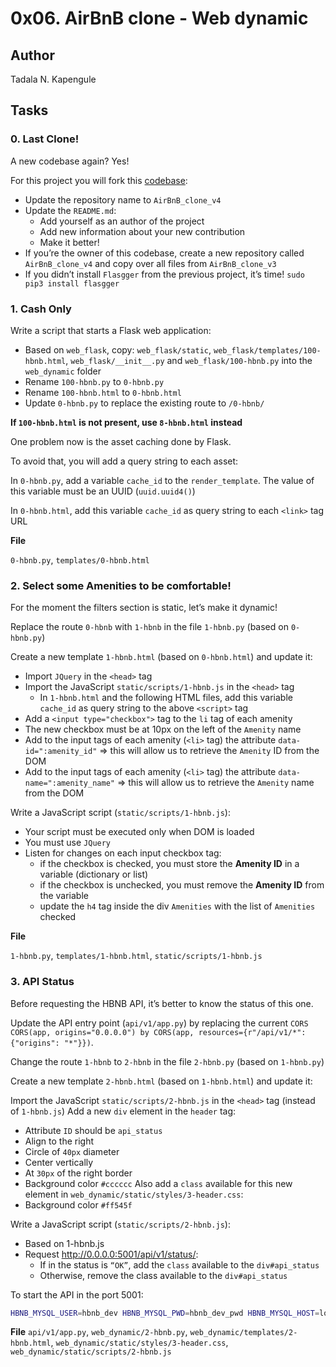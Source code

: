 # 0x06. AirBnB clone - Web dynamic

## Author
Tadala N. Kapengule

## Tasks

### 0. Last Clone!

A new codebase again? Yes!

For this project you will fork this [codebase](https://github.com/jzamora5/AirBnB_clone_v3):

- Update the repository name to ``AirBnB_clone_v4``
- Update the ``README.md``:
	- Add yourself as an author of the project
	- Add new information about your new contribution
	- Make it better!
- If you’re the owner of this codebase, create a new repository called ``AirBnB_clone_v4`` and copy over all files from ``AirBnB_clone_v3``
- If you didn’t install ``Flasgger`` from the previous project, it’s time! ``sudo pip3 install flasgger``

### 1. Cash Only

Write a script that starts a Flask web application:

- Based on ``web_flask``, copy: ``web_flask/static``, ``web_flask/templates/100-hbnb.html``, ``web_flask/__init__.py`` and ``web_flask/100-hbnb.py`` into the ``web_dynamic`` folder
- Rename ``100-hbnb.py`` to ``0-hbnb.py``
- Rename ``100-hbnb.html`` to ``0-hbnb.html``
- Update ``0-hbnb.py`` to replace the existing route to ``/0-hbnb/``

**If ``100-hbnb.html`` is not present, use ``8-hbnb.html`` instead**

One problem now is the asset caching done by Flask.

To avoid that, you will add a query string to each asset:

In ``0-hbnb.py``, add a variable ``cache_id`` to the ``render_template``. The value of this variable must be an UUID (``uuid.uuid4()``)

In ``0-hbnb.html``, add this variable ``cache_id`` as query string to each ``<link>`` tag URL

__File__

``0-hbnb.py``, ``templates/0-hbnb.html``

### 2. Select some Amenities to be comfortable!

For the moment the filters section is static, let’s make it dynamic!

Replace the route ``0-hbnb`` with ``1-hbnb`` in the file ``1-hbnb.py`` (based on ``0-hbnb.py``)

Create a new template ``1-hbnb.html`` (based on ``0-hbnb.html``) and update it:

-  Import ``JQuery`` in the ``<head>`` tag
-  Import the JavaScript ``static/scripts/1-hbnb.js`` in the ``<head>`` tag
	- In ``1-hbnb.html`` and the following HTML files, add this variable ``cache_id`` as query string to the above ``<script>`` tag
-  Add a ``<input type="checkbox">`` tag to the ``li`` tag of each amenity
-  The new checkbox must be at 10px on the left of the ``Amenity`` name
-  Add to the input tags of each amenity (``<li>`` tag) the attribute ``data-id=":amenity_id"`` => this will allow us to retrieve the ``Amenity`` ID from the DOM
-  Add to the input tags of each amenity (``<li>`` tag) the attribute ``data-name=":amenity_name"`` => this will allow us to retrieve the ``Amenity`` name from the DOM

Write a JavaScript script (``static/scripts/1-hbnb.js``):

-  Your script must be executed only when DOM is loaded
-  You must use ``JQuery``
-  Listen for changes on each input checkbox tag:
	- if the checkbox is checked, you must store the __Amenity ID__ in a variable (dictionary or list)
	- if the checkbox is unchecked, you must remove the __Amenity ID__ from the variable
	- update the ``h4`` tag inside the div ``Amenities`` with the list of ``Amenities`` checked

__File__

``1-hbnb.py``, ``templates/1-hbnb.html``, ``static/scripts/1-hbnb.js``

### 3. API Status

Before requesting the HBNB API, it’s better to know the status of this one.

Update the API entry point (`api/v1/app.py`) by replacing the current `CORS` ``CORS(app, origins="0.0.0.0") by CORS(app, resources={r"/api/v1/*": {"origins": "*"}})``.

Change the route ``1-hbnb`` to ``2-hbnb`` in the file ``2-hbnb.py`` (based on ``1-hbnb.py``)

Create a new template ``2-hbnb.html`` (based on ``1-hbnb.html``) and update it:

Import the JavaScript ``static/scripts/2-hbnb.js`` in the ``<head>`` tag (instead of ``1-hbnb.js``)
Add a new ``div`` element in the ``header`` tag:
- Attribute ``ID`` should be ``api_status``
- Align to the right
- Circle of `40px` diameter
- Center vertically
- At `30px` of the right border
- Background color `#cccccc`
Also add a `class` available for this new element in `web_dynamic/static/styles/3-header.css`:
- Background color ``#ff545f``

Write a JavaScript script (`static/scripts/2-hbnb.js`):

- Based on 1-hbnb.js
- Request http://0.0.0.0:5001/api/v1/status/:
	- If in the status is ``“OK”``, add the ``class`` available to the ``div#api_status``
	- Otherwise, remove the class available to the ``div#api_status``

To start the API in the port 5001:
```bash
HBNB_MYSQL_USER=hbnb_dev HBNB_MYSQL_PWD=hbnb_dev_pwd HBNB_MYSQL_HOST=localhost HBNB_MYSQL_DB=hbnb_dev_db HBNB_TYPE_STORAGE=db HBNB_API_PORT=5001 python3 -m api.v1.app
```

__File__
``api/v1/app.py``, ``web_dynamic/2-hbnb.py``, ``web_dynamic/templates/2-hbnb.html``, ``web_dynamic/static/styles/3-header.css``, ``web_dynamic/static/scripts/2-hbnb.js``

